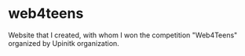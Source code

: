 # web4teens
Website that I created, with whom I won the competition "Web4Teens" organized by Upinitk organization.
